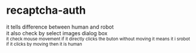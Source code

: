 # recaptcha-auth
it tells difference between human and robot <br>
it also check by select images dialog box
<br>
<small>it check mouse movement if it directly clicks the buton without moving it means it i srobot<br>if it clicks by moving then it is human</small>
